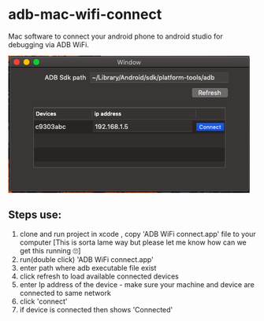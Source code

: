 # adb-mac-wifi-connect
Mac software to connect your android phone to android studio for debugging via ADB WiFi.

![adb](https://github.com/mayuri-kulkarni/adb-mac-wifi-connect/blob/master/Android%20Wifi%20Connect/Screenshot%202020-05-05%20at%2010.22.56%20PM.png)
## Steps use: 
  1. clone and run project in xcode , copy 'ADB WiFi connect.app' file to your computer [This is sorta lame way but please let me know how can we get this running 🙄]
  2. run(double click) 'ADB WiFi connect.app'
  3. enter path where adb executable file exist
  4. click refresh to load available connected devices
  5. enter Ip address of the device - make sure your machine and device are connected to same network
  6. click 'connect'
  7. if device is connected then shows 'Connected'
